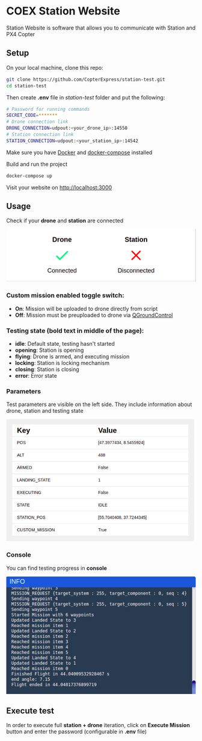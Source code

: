 # COEX Station Website

Station Website is software that allows you to communicate with Station and PX4 Copter

## Setup

On your local machine, clone this repo:

```bash
git clone https://github.com/CopterExpress/station-test.git
cd station-test
```

Then create **.env** file in *station-test* folder and put the following:

```bash
# Password for running commands
SECRET_CODE=*******
# Drone connection link
DRONE_CONNECTION=udpout:<your_drone_ip>:14550
# Station connection link 
STATION_CONNECTION=udpout:<your_station_ip>:14542
```

Make sure you have [Docker](https://docs.docker.com/get-docker/) and [docker-compose](https://docs.docker.com/compose/install/) installed

Build and run the project

```bash
docker-compose up
```

Visit your website on [http://localhost:3000](http://localhost:3000)

## Usage

Check if your **drone** and **station** are connected

![connection](media/Connection.png)

### Custom mission enabled toggle switch:
- **On**: Mission will be uploaded to drone directly from script
- **Off**: Mission must be preuploaded to drone via [QGroundControl](http://qgroundcontrol.com/)

### Testing state (bold text in middle of the page):
- **idle**: Default state, testing hasn't started
- **opening**: Station is opening
- **flying**: Drone is armed, and executing mission
- **locking**: Station is locking mechanism
- **closing**: Station is closing
- **error**: Error state

### Parameters
Test parameters are visible on the left side. They include information about drone, station and testing state

![params](media/Params.png)

### Console
You can find testing progress in **console**

![console](media/Console.png)

## Execute test

In order to execute full **station + drone** iteration, click on **Execute Mission** button and enter the password (configurable in **.env** file)
